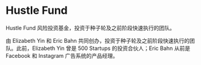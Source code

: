 # Hustle Fund

Hustle Fund 风险投资基金，投资于种子轮及之前阶段快速执行的团队。

由 Elizabeth Yin 和 Eric Bahn 共同创办，投资于种子轮及之前阶段快速执行的团队。此前，Elizabeth Yin 曾是 500 Startups 的投资合伙人；Eric Bahn 从前是 Facebook 和 Instagram 广告系统的产品经理。
